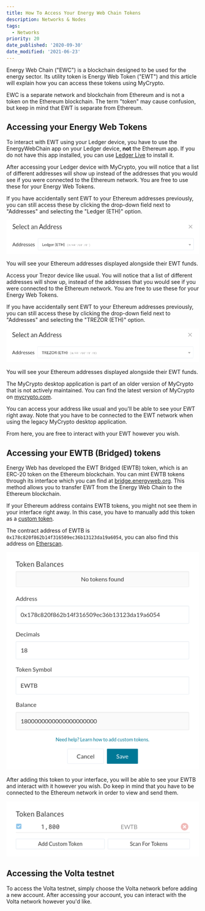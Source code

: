 ```yaml
---
title: How To Access Your Energy Web Chain Tokens
description: Networks & Nodes
tags:
  - Networks
priority: 20
date_published: '2020-09-30'
date_modified: '2021-06-23'
---
```


Energy Web Chain ("EWC") is a blockchain designed to be used for the energy sector. Its utility token is Energy Web Token ("EWT") and this article will explain how you can access these tokens using MyCrypto.

EWC is a separate network and blockchain from Ethereum and is not a token on the Ethereum blockchain. The term "token" may cause confusion, but keep in mind that EWT is separate from Ethereum.

## Accessing your Energy Web Tokens

<Accordion>
<AccordionItem title="Ledger">

To interact with EWT using your Ledger device, you have to use the EnergyWebChain app on your Ledger device, **not** the Ethereum app. If you do not have this app installed, you can use [Ledger Live](https://www.ledger.com/ledger-live) to install it.

After accessing your Ledger device with MyCrypto, you will notice that a list of different addresses will show up instead of the addresses that you would see if you were connected to the Ethereum network. You are free to use these for your Energy Web Tokens.

If you have accidentally sent EWT to your Ethereum addresses previously, you can still access these by clicking the drop-down field next to "Addresses" and selecting the "Ledger (ETH)" option.

![Ethereum addresses on Ledger](../../assets/how-to/nodes-networks/how-to-access-energy-web-chain-tokens/ledger-derivation.png)

You will see your Ethereum addresses displayed alongside their EWT funds.

</AccordionItem>
<AccordionItem title="Trezor">

Access your Trezor device like usual. You will notice that a list of different addresses will show up, instead of the addresses that you would see if you were connected to the Ethereum network. You are free to use these for your Energy Web Tokens.

If you have accidentally sent EWT to your Ethereum addresses previously, you can still access these by clicking the drop-down field next to "Addresses" and selecting the "TREZOR (ETH)" option.

![Ethereum addresses on Trezor](../../assets/how-to/nodes-networks/how-to-access-energy-web-chain-tokens/trezor-derivation.png)

You will see your Ethereum addresses displayed alongside their EWT funds.
</AccordionItem>
<AccordionItem title="Private Key/Secret Recovery Phrase/Keystore File">

<Alert>

The MyCrypto desktop application is part of an older version of MyCrypto that is not actively maintained. You can find the latest version of MyCrypto on [mycrypto.com](https://mycrypto.com/).

</Alert>

You can access your address like usual and you'll be able to see your EWT right away. Note that you have to be connected to the EWT network when using the legacy MyCrypto desktop application.

From here, you are free to interact with your EWT however you wish.

</AccordionItem>
</Accordion>

## Accessing your EWTB (Bridged) tokens

Energy Web has developed the EWT Bridged (EWTB) token, which is an ERC-20 token on the Ethereum blockchain. You can mint EWTB tokens through its interface which you can find at [bridge.energyweb.org](https://bridge.energyweb.org). This method allows you to transfer EWT from the Energy Web Chain to the Ethereum blockchain.

If your Ethereum address contains EWTB tokens, you might not see them in your interface right away. In this case, you have to manually add this token as a [custom token](/how-to/tokens/how-to-add-a-custom-token).

The contract address of EWTB is `0x178c820f862b14f316509ec36b13123da19a6054`, you can also find this address on [Etherscan](https://etherscan.io/token/0x178c820f862b14f316509ec36b13123da19a6054).

![Adding the EWTB token](../../assets/how-to/nodes-networks/how-to-access-energy-web-chain-tokens/add-custom-token-ewtb.png)

After adding this token to your interface, you will be able to see your EWTB and interact with it however you wish. Do keep in mind that you have to be connected to the Ethereum network in order to view and send them.

![Custom token added](../../assets/how-to/nodes-networks/how-to-access-energy-web-chain-tokens/ewtb-added.png)

## Accessing the Volta testnet

To access the Volta testnet, simply choose the Volta network before adding a new account. After accessing your account, you can interact with the Volta network however you'd like.
